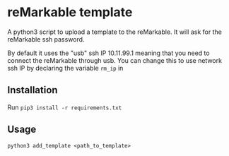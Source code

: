 # reMarkable template

A python3 script to upload a template to the reMarkable. It will ask for the reMarkable ssh password.

By default it uses the "usb" ssh IP 10.11.99.1 meaning that you need to connect the reMarkable through usb. You can change this to use network ssh IP by declaring the variable ```rm_ip``` in

## Installation
Run ```pip3 install -r requirements.txt ``` 

## Usage
```
python3 add_template <path_to_template>
```
